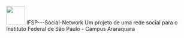 <img src="https://upload.wikimedia.org/wikipedia/commons/thumb/7/78/Instituto_Federal_de_S%C3%A3o_Paulo_-_Marca_Vertical_2015.svg/512px-Instituto_Federal_de_S%C3%A3o_Paulo_-_Marca_Vertical_2015.svg.png" width="50"> IFSP---Social-Network
Um projeto de uma rede social para o Instituto Federal de São Paulo -  Campus Araraquara
